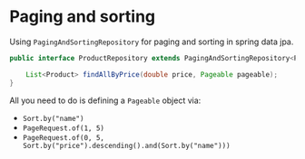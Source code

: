 # Paging and sorting

Using `PagingAndSortingRepository` for paging and sorting in spring data jpa.

```java
public interface ProductRepository extends PagingAndSortingRepository<Product, Integer> {

    List<Product> findAllByPrice(double price, Pageable pageable);
}
```

All you need to do is defining a `Pageable` object via:

* `Sort.by("name")`
* `PageRequest.of(1, 5)`
* `PageRequest.of(0, 5, Sort.by("price").descending().and(Sort.by("name")))`
